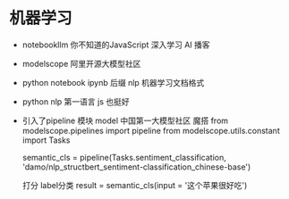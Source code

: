 # 机器学习

- notebookllm
  你不知道的JavaScript 深入学习
  AI 播客

- modelscope 
  阿里开源大模型社区
- python notebook
  ipynb 后缀
  nlp 机器学习文档格式

- python 
  nlp 第一语言
  js 也挺好

- 引入了pipeline 模块 
  model 中国第一大模型社区
  魔搭
  from modelscope.pipelines import pipeline
  from modelscope.utils.constant import Tasks

  semantic_cls = pipeline(Tasks.sentiment_classification, 'damo/nlp_structbert_sentiment-classification_chinese-base')

  打分 label分类
  result = semantic_cls(input = '这个苹果很好吃')

